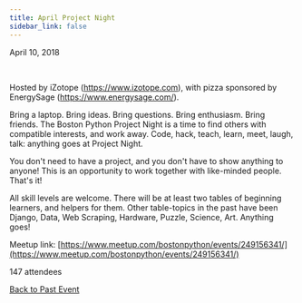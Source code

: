 ```yaml
---
title: April Project Night
sidebar_link: false
---
```


April 10, 2018


   

Hosted by iZotope (https://www.izotope.com), with pizza sponsored by EnergySage (https://www.energysage.com/).

Bring a laptop. Bring ideas. Bring questions. Bring enthusiasm. Bring friends. The Boston Python Project Night is a time to find others with compatible interests, and work away. Code, hack, teach, learn, meet, laugh, talk: anything goes at Project Night.

You don't need to have a project, and you don't have to show anything to anyone! This is an opportunity to work together with like-minded people. That's it!

All skill levels are welcome. There will be at least two tables of beginning learners, and helpers for them. Other table-topics in the past have been Django, Data, Web Scraping, Hardware, Puzzle, Science, Art. Anything goes!


Meetup link: [https://www.meetup.com/bostonpython/events/249156341/](https://www.meetup.com/bostonpython/events/249156341/)

147 attendees

[Back to Past Event](past-events.md)
